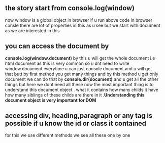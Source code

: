 ## the story start from console.log(window)
now window is a global object in browser if u run above code in browser consle there are lot of properties in this as u see but we start with document as we are interested in this
## you can access the document by 
**console.log(window.document)**
by this u will get the whole document i.e html document 
as this is very common so u dnt need to write window.document everytime u can just console document and u will get that
butt by first method you get many things and by this method u get only document 
we can do that by
**console.dir(document)** and u get all the other things but here we dont need all these
now the most important thing is to understand this document object . what it contains how many childs it have how many siblings of these childs are there in it .**Understanding this document object is very important for DOM**
## accessing div, heading,paragraph or any tag is possible if u know the **id** or **class** it contained
for this we use different methods we see all these one by one 

